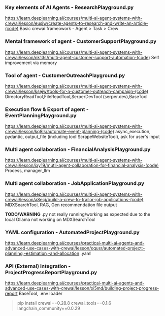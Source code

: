 ### Key elements of AI Agents - ResearchPlayground.py
https://learn.deeplearning.ai/courses/multi-ai-agent-systems-with-crewai/lesson/eusjw/create-agents-to-research-and-write-an-article-(code)
Basic crewai frameowork - Agent > Task > Crew

### Mental framework of agent - CustomerSupportPlayground.py
https://learn.deeplearning.ai/courses/multi-ai-agent-systems-with-crewai/lesson/nk13s/multi-agent-customer-support-automation-(code)
Self improvement via memory

### Tool of agent - CustomerOutreachPlayground.py
https://learn.deeplearning.ai/courses/multi-ai-agent-systems-with-crewai/lesson/ksejw/tools-for-a-customer-outreach-campaign-(code)
DirectoryReadTool,FileReadTool,SerperDevTool (serper.dev),BaseTool


### Execution flow & Export of agent - EventPlanningPlayground.py
https://learn.deeplearning.ai/courses/multi-ai-agent-systems-with-crewai/lesson/kq8ls/automate-event-planning-(code)
async_execution, pydantic, output_file (including tool ScrapeWebsiteTool), ask for user's input

### Multi agent collaboration - FinancialAnalysisPlayground.py
https://learn.deeplearning.ai/courses/multi-ai-agent-systems-with-crewai/lesson/ixy19/mutli-agent-collaboration-for-financial-analysis-(code)
Process, manager_llm

### Multi agent collaboration - JobApplicationPlayground.py
https://learn.deeplearning.ai/courses/multi-ai-agent-systems-with-crewai/lesson/a8ecj/build-a-crew-to-trailor-job-applications-(code)
MDXSearchTool, RAG, Gen recommendation file output

**TODO/WARNING** .py not really running/working as expected due to the local Ollama not working on MDXSearchTool

### YAML configuration - AutomatedProjectPlayground.py
https://learn.deeplearning.ai/courses/practical-multi-ai-agents-and-advanced-use-cases-with-crewai/lesson/oqusr/automated-project:-planning,-estimation,-and-allocation
.yaml

### API (External) integration - ProjectProgressReportPlayground.py
https://learn.deeplearning.ai/courses/practical-multi-ai-agents-and-advanced-use-cases-with-crewai/lesson/xi5md/building-project-progress-report
BaseTool, .env loader

> pip install crewai==0.28.8 crewai_tools==0.1.6 langchain_community==0.0.29
